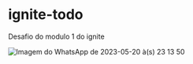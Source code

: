 # ignite-todo
Desafio do modulo 1 do ignite

![Imagem do WhatsApp de 2023-05-20 à(s) 23 13 50](https://github.com/pedroaraujo20/ignite-todo/assets/17890530/d3710959-7f4c-46bd-b9e0-4fd97ad655ba)

